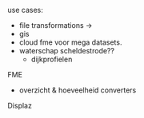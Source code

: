

use cases: 
- file transformations -> 
- gis 
- cloud fme voor mega datasets. 
- waterschap scheldestrode?? 
  - dijkprofielen 


FME
- overzicht & hoeveelheid converters 

Displaz
